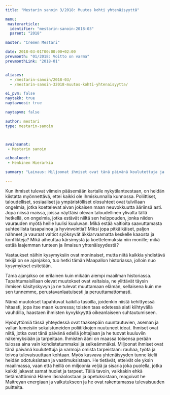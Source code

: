 ```yaml
---
title: "Mestarin sanoin 3/2018: Muutos kohti yhtenäisyyttä"

menu:
 masterarticle:
  identifier: "mestarin-sanoin-2018-03"
  parent: "2018"

master: "Cremen Mestari"

date: 2018-03-01T00:00:00+02:00
prevmonth: "01/2018: Voitto on varma"
prevmonthLink: "2018-01"


aliases:
  - /mestarin-sanoin/2018-03/
  - /mestarin-sanoin-32018-muutos-kohti-yhtenaisyytta/

ei_pvm: false
naytakk: true
naytavuosi: true

naytapvm: false

author: mestari
type: mestarin-sanoin



avainsanat:
 - Mestarin sanoin

aihealueet:
 - Henkinen Hierarkia

summary: "Lainaus: Miljoonat ihmiset ovat tänä päivänä koulutettuja ja varmoja omista tarpeistaan: rauhaa, työtä ja toivoa tulevaisuuttaan kohtaan. Myös kasvava yhtenäisyyden tunne kielii heidän odotuksistaan ja vaatimuksistaan."

---
```

<p>Kun ihmiset tulevat viimein pääsemään kartalle nykytilanteestaan, on heidän kiistatta myönnettävä, ettei kaikki ole ihmiskunnalla kunnossa. Poliittiset, taloudelliset, sosiaaliset ja ympäristölliset olosuhteet ovat tulvillaan ongelmia, jotka koettelevat aivan jokaisen maan neuvokkuutta ääriinsä asti. Jopa niissä maissa, joissa näyttäisi olevan taloudellinen ylivalta tällä hetkellä, on ongelmia, jotka estävät niiltä sen helppouden, jonka niiden vaurauden myötä heille luulisi kuuluvan. Mikä estää valtioita saavuttamasta suhteellista tasapainoa ja hyvinvointia? Miksi jopa pitkäikäiset, paljon nähneet ja vauraat valtiot syöksyvät äkkiarvaamatta keskelle kaaosta ja konflikteja? Mikä aiheuttaa kärsimystä ja koettelemuksia niin monille; mikä estää laajemman tunteen ja ilmaisun yhtenäisyydestä?</p>
<p>Vastaukset näihin kysymyksiin ovat moninaiset, mutta niitä kaikkia yhdistävä tekijä on se ajanjakso, tuo hetki tämän Maapallon historiassa, jolloin nuo kysymykset esitetään.</p>
<p>Tämä ajanjakso on erilainen kuin mikään aiempi maailman historiassa. Tapahtumaisillaan olevat muutokset ovat valtaisia, ne ylittävät täysin ihmisen käsityskyvyn ja ne tulevat muuttamaan elämän, sellaisena kuin me sen tunnemme, perustavanlaatuisesti ja peruuttamattomasti.</p>
<p>Nämä muutokset tapahtuvat kaikilla tasoilla, joidenkin niistä kehittyessä hitaasti, jopa itse maan kuoressa; toisten taas edetessä alati kiihtyvällä vauhdilla, haastaen ihmisten kyvykkyyttä oikeanlaiseen suhtautumiseen.</p>
<p>Hyödyttömiä tässä yhteydessä ovat taaksepäin suuntautuvien, aseman ja vallan lumeisiin sokaistuneiden poliitikkojen nuutuneet ideat. Ihmiset ovat niitä, jotka ovat tänä päivänä edellä johtajiaan ja he tuovat kuuluviin näkemyksiään ja tarpeitaan. Ihmisten ääni on maassa toisensa perään tulossa aina vain kohdistetummaksi ja selkeämmäksi. Miljoonat ihmiset ovat tänä päivänä koulutettuja ja varmoja omista tarpeistaan: rauhaa, työtä ja toivoa tulevaisuuttaan kohtaan. Myös kasvava yhtenäisyyden tunne kielii heidän odotuksistaan ja vaatimuksistaan. He tietävät, etteivät ole yksin maailmassa, vaan että heillä on miljoonia veljiä ja sisaria joka puolella, jotka kaikki jakavat samat huolet ja tarpeet. Tällä tavoin, vaikkakin ehkä tietämättöminä Hänen läsnäolostaan ja opetuksistaan, reagoivat he Maitreyan energiaan ja vaikutukseen ja he ovat rakentamassa tulevaisuuden puitteita.</p>